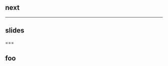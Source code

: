 <!-- .slide: data-state="standard" -->
## next

---

<!-- .slide: data-state="standard" -->
## slides

===

<!-- .slide: data-state="standard" -->
## foo

